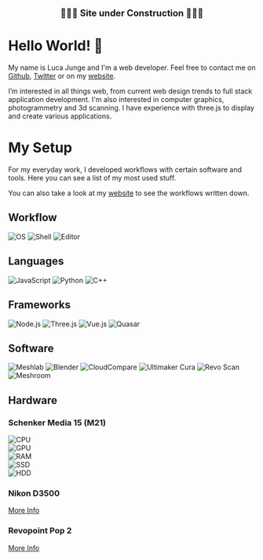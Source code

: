 <!---
LucaJunge/LucaJunge is a ✨ special ✨ repository because its `README.md` (this file) appears on your GitHub profile.
You can click the Preview link to take a look at your changes.
--->

<p align="center" style="font-size:1.3em;font-weight:bold;">🚧🚧🚧 Site under Construction 🚧🚧🚧</p>

# Hello World! 👋

My name is Luca Junge and I'm a web developer. Feel free to contact me on [Github](https://github.com/LucaJunge), [Twitter](https://twitter.com/phtgrmmtry) or on my [website](https://luca-junge.de).

I’m interested in all things web, from current web design trends to full stack application development. I'm also interested in computer graphics, photogrammetry and 3d scanning.
I have experience with three.js to display and create various applications.

# My Setup

For my everyday work, I developed workflows with certain software and tools. Here you can see a list of my most used stuff.

You can also take a look at my [website](https://luca-junge.de) to see the workflows written down.

## Workflow

![OS](https://img.shields.io/badge/OS-Linux-blue?style=flat&logo=linux&logoColor=white)
![Shell](https://img.shields.io/badge/Shell-Bash-blue?style=flat&logo=gnubash&logoColor=white)
![Editor](https://img.shields.io/badge/Editor-VS%20Code-blue?style=flat&logo=visualstudiocode&logoColor=white)

## Languages

![JavaScript](https://img.shields.io/badge/Javascript--brightgreen?style=flat)
![Python](https://img.shields.io/badge/Python--orange?style=flat)
![C++](https://img.shields.io/badge/C++--orange?style=flat)

## Frameworks

![Node.js](https://img.shields.io/badge/Framework-Node.js-blue?style=flat&logo=nodedotjs&logoColor=white)
![Three.js](https://img.shields.io/badge/Framework-Three.js-blue?style=flat&logo=threedotjs&logoColor=white)
![Vue.js](https://img.shields.io/badge/Framework-Vue.js-blue?style=flat&logo=vuedotjs&logoColor=white)
![Quasar](https://img.shields.io/badge/Framework-Quasar-blue?style=flat&logo=quasar&logoColor=white)

## Software

![Meshlab](https://img.shields.io/badge/3D%20Processing-Meshlab-blue?style=flat&logoColor=white)
![Blender](https://img.shields.io/badge/3D%20Processing-Blender-blue?style=flat&logoColor=white)
![CloudCompare](https://img.shields.io/badge/Point%20Cloud%20Fusing-CloudCompare-blue?style=flat&logoColor=white)
![Ultimaker Cura](https://img.shields.io/badge/3D%20Printing-Ultimaker%20Cura-blue?style=flat&logoColor=white)
![Revo Scan](https://img.shields.io/badge/3D%20Scanning-Revo%20Scan-blue?style=flat&logoColor=white)
![Meshroom](https://img.shields.io/badge/Photogrammetry-Meshroom-blue?style=flat&logoColor=white)

## Hardware

### Schenker Media 15 (M21)

![CPU](https://img.shields.io/badge/CPU-Intel%20Core%20i5--11400H-blue?style=flat&logoColor=white)  
![GPU](https://img.shields.io/badge/GPU-NVIDIA%20GeForce%20RTX%203050%20Ti%20|%204%20GB%20GDDR6-blue?style=flat&logoColor=white)  
![RAM](https://img.shields.io/badge/RAM-2%20x%2016%20GB%20%2832%20GB%29%20DDR4--3200%20Samsung-blue?style=flat&logoColor=white)  
![SSD](https://img.shields.io/badge/SSD-500%20GB%20M.2%20Samsung%20980%20%7C%20PCIe%203.0%20x4%20%7C%20NVMe-blue?style=flat&logoColor=white)  
![HDD](https://img.shields.io/badge/HDD-1%20TB%20Seagate%20BarraCuda%20%7C%205.400%20U%2Fmin-blue?style=flat&logoColor=white)

### Nikon D3500

[More Info](https://www.nikon.de/de_DE/product/digital-cameras/slr/consumer/d3500)

### Revopoint Pop 2

[More Info](https://www.revopoint3d.com/)
